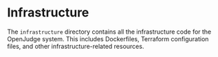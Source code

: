 # Infrastructure

The `infrastructure` directory contains all the infrastructure code for the OpenJudge system. This includes Dockerfiles, Terraform configuration files, and other infrastructure-related resources.